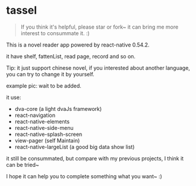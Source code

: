 # tassel

> If you think it's helpful, please star or fork~ it can bring me more interest to consummate it. :)

This is a novel reader app powered by react-native 0.54.2.

it have shelf, fattenList, read page, record and so on.

Tip: it just support chinese novel, if you interested about another language, you can try to change it by yourself.

example pic: wait to be added.

it use:
* dva-core (a light dvaJs framework)
* react-navigation
* react-native-elements
* react-native-side-menu
* react-native-splash-screen
* view-pager (self Maintain)
* react-native-largeList (a good big data show list)

it still be consummated, but compare with my previous projects, I think it can be tried~

I hope it can help you to complete something what you want~ :)


